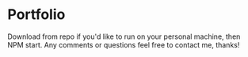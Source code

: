 # Portfolio

Download from repo if you'd like to run on your personal machine, then NPM start. Any comments or questions feel free to contact me, thanks!
